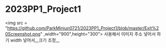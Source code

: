 # 2023PP1_Project1

<img src = "https://github.com/ParkMinjun0721/2023PP1_Project1/blob/master/Exit%20Screenshot.png" ,width="900",height="300"> 
사용해서 이미지 주소 넣어서 하기 width 넣어서,,,크기 조정,,,
